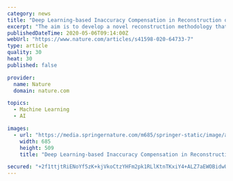 ```yaml
---
category: news
title: "Deep Learning-based Inaccuracy Compensation in Reconstruction of High Resolution XCT Data"
excerpt: "The aim is to develop a novel reconstruction methodology that considers unavoidable misalignment and object motion during the data acquisition in order to obtain high-quality three-dimensional images and that is applicable for data recovery from incomplete datasets."
publishedDateTime: 2020-05-06T09:14:00Z
webUrl: "https://www.nature.com/articles/s41598-020-64733-7"
type: article
quality: 30
heat: 30
published: false

provider:
  name: Nature
  domain: nature.com

topics:
  - Machine Learning
  - AI

images:
  - url: "https://media.springernature.com/m685/springer-static/image/art%3A10.1038%2Fs41598-020-64733-7/MediaObjects/41598_2020_64733_Fig1_HTML.png"
    width: 685
    height: 509
    title: "Deep Learning-based Inaccuracy Compensation in Reconstruction of High Resolution XCT Data"

secured: "+2f1ttjtRiENoYf5zK+kjVkoCtzYHFm2pk1RLlKtnTKxiY4+ALZ7aEWOBidwUU65dN9hfuPVkv2klkZQUE/D2E6jvjMZe0jBntjv5+H83GYtHq+U5DI4eGuvzKmeerqfxxlnarJaApgRQkP583E5rJ80IgxqjNBssU6wzY2jDOdArVowl4ynvFYawE6qJtuDPeYTHxExZEqzez4Q49A3Ejik9qHkw9pq9kMHszkvbqTaVczYN0l6zp4R3vBqNzRqGB9vU0eKMb44VFAKaWPFp1/kXBrIrdyIU7dL3NfEYMG6+qZ5onsgk7FsMzJciZGebihXWu0eZqFkzN8dDUu+2kHfY3wZJDFCYMlU8SsiBgmyykof81lA1Ppaf8v/BIsT+Dn780p7lHXNb4W9DOQX8ZcTGY8RGZ1bXAoc4qq+4HyplhL9M2b3O4Vfp324dMlRbU3AtnL2eWNH0MC+qi3saJ6uwr9ljqljNTB2Ikjg8XU=;QjxZNTRuG8znDBb8MAhPxQ=="
---
```


